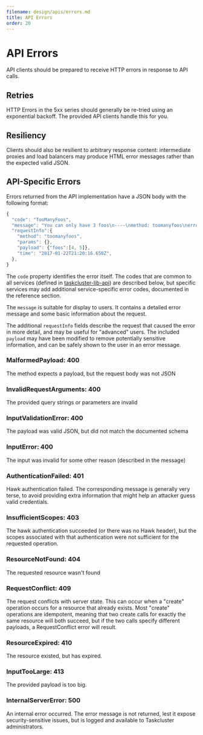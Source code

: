 ```yaml
---
filename: design/apis/errors.md
title: API Errors
order: 20
---
```


# API Errors

API clients should be prepared to receive HTTP errors in response to API calls.

## Retries

HTTP Errors in the 5xx series should generally be re-tried using an exponential
backoff. The provided API clients handle this for you.

## Resiliency

Clients should also be resilient to arbitrary response content: intermediate
proxies and load balancers may produce HTML error messages rather than the
expected valid JSON.

## API-Specific Errors

Errors returned from the API implementation have a JSON body with the following format:

```js
{
  "code": "TooManyFoos",
  "message": "You can only have 3 foos\n----\nmethod: toomanyfoos\nerrorCode: TooManyFoos\nstatusCode: 472 \ntime: 2017-01-22T21:20:16.650Z",
  "requestInfo":{
    "method": "toomanyfoos",
    "params": {},
    "payload": {"foos":[4, 5]},
    "time": "2017-01-22T21:20:16.650Z",
  },
}
```

The `code` property identifies the error itself.  The codes that are common to all
services (defined in [taskcluster-lib-api](https://github.com/taskcluster/taskcluster-lib-api))
are described below, but specific services may add additional service-specific
error codes, documented in the reference section.

The `message` is suitable for display to users. It contains a detailed error
message and some basic information about the request.

The additional `requestInfo` fields describe the request that caused the error
in more detail, and may be useful for "advanced" users. The included `payload`
may have been modified to remove potentially sensitive information, and can be
safely shown to the user in an error message.

### MalformedPayload: 400

The method expects a payload, but the request body was not JSON

### InvalidRequestArguments: 400

The provided query strings or parameters are invalid

### InputValidationError: 400

The payload was valid JSON, but did not match the documented schema

### InputError: 400

The input was invalid for some other reason (described in the message)

### AuthenticationFailed: 401

Hawk authentication failed. The corresponding message is generally very terse,
to avoid providing extra information that might help an attacker guess valid
credentials.

### InsufficientScopes: 403

The hawk authentication succeeded (or there was no Hawk header), but the scopes
associated with that authentication were not sufficient for the requested
operation.

### ResourceNotFound: 404

The requested resource wasn't found

### RequestConflict: 409

The request conflicts with server state.  This can occur when a "create"
operation occurs for a resource that already exists.  Most "create" operations
are idempotent, meaning that two create calls for exactly the same resource
will both succeed, but if the two calls specify different payloads, a
RequestConflict error will result.

### ResourceExpired: 410

The resource existed, but has expired.

### InputTooLarge: 413

The provided payload is too big.

### InternalServerError: 500

An internal error occurred. The error message is not returned, lest it expose
security-sensitive issues, but is logged and available to Taskcluster
administrators.